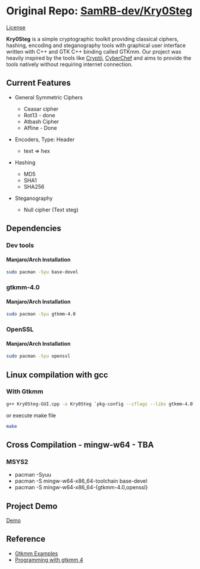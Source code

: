 # Original Repo: [SamRB-dev/Kry0Steg](https://github.com/SamRB-dev/Kry0Steg)
[License](https://img.shields.io/badge/License-BSD%203%20Clause-blue.svg)

**Kry0Steg** is a simple cryptographic toolkit providing classical ciphers, hashing, encoding and steganography tools with graphical user interface written with C++ and GTK C++ binding called GTKmm. Our project was heavily inspired by the tools like [Cryptii](https://cryptii.com/), [CyberChef](https://gchq.github.io/CyberChef/) and aims to provide the tools natively without requiring internet connection.

## Current Features
 - General Symmetric Ciphers
    - Ceasar cipher
    - Rot13 - done
    - Atbash Cipher 
    - Affine - Done

- Encoders, Type: Header
   - text => hex
- Hashing
   - MD5
   - SHA1
   - SHA256

- Steganography
   - Null cipher (Text steg)

## Dependencies
### Dev tools
#### Manjaro/Arch Installation
```bash 
sudo pacman -Syu base-devel
```
### gtkmm-4.0
#### Manjaro/Arch Installation
```bash
sudo pacman -Syu gtkmm-4.0
```
### OpenSSL
#### Manjaro/Arch Installation
```bash
sudo pacman -Syu openssl
```

## Linux compilation with gcc
### With Gtkmm 
```bash
g++ Kry0Steg-GUI.cpp -o Kry0Steg `pkg-config --cflags --libs gtkmm-4.0` -l ssl -l crypto
```
or execute make file

```bash
make
```

## Cross Compilation - mingw-w64 - TBA
### MSYS2
- pacman -Syuu
- pacman -S mingw-w64-x86_64-toolchain base-devel
- pacman -S mingw-w64-x86_64-{gtkmm-4.0,openssl}

## Project Demo
[Demo](https://youtu.be/slqB0bqXF3I?si=Yw37n8IDRk61e0xV)

## Reference
- [Gtkmm Examples](https://github.com/gammasoft71/Examples_Gtkmm)
- [Programming with gtkmm 4](https://gnome.pages.gitlab.gnome.org/gtkmm-documentation/index.html)